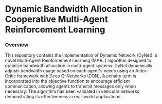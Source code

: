 # Dynamic Bandwidth Allocation in Cooperative Multi-Agent Reinforcement Learning

### Overview

This repository contains the implementation of Dynamic Network (DyNet), a novel Multi-Agent Reinforcement Learning (MARL) algorithm designed to optimize bandwidth allocation in multi-agent systems. DyNet dynamically adjusts bandwidth usage based on each agent's needs using an Actor-Critic framework with Deep Q-Networks (DQN). A penalty term is incorporated into the objective function to encourage efficient communication, allowing agents to transmit messages only when necessary. The algorithm has been validated in vehicular networks, demonstrating its effectiveness in real-world applications.

